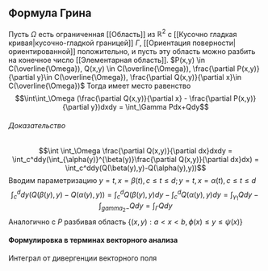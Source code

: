 ## Формула Грина
Пусть $\Omega$ есть ограниченная [[Область]] из $\mathbb{R}^2$ c [[Кусочно гладкая кривая|кусочно-гладкой границей]] $\Gamma$, [[Ориентация поверности|ориентированной]] положительно, и пусть эту область можно разбить на конечное число [[Элементарная область]]. $P(x,y) \in C(\overline{\Omega}), Q(x,y) \in C(\overline{\Omega}),
\frac{\partial P(x,y)}{\partial y}\in C(\overline{\Omega}), \frac{\partial Q(x,y)}{\partial x}\in C(\overline{\Omega})$
Тогда имеет место равенство
$$\int\int_\Omega (\frac{\partial Q(x,y)}{\partial x} - \frac{\partial P(x,y)}{\partial y})dxdy = \int_\Gamma Pdx+Qdy$$

###### Доказательство
$$\int \int_\Omega \frac{\partial Q(x,y)}{\partial dx}dxdy = \int_c^ddy(\int_{\alpha(y)}^{\beta(y)}\frac{\partial Q(x,y)}{\partial dx}dx) = \int_c^ddy(Q(\beta(y),y)-Q(\alpha(y),y))$$
Вводим параметризацию $y= t, x = β(t), c ≤ t ≤ d; y = t, x = α(t), c ≤ t ≤ d$
$$\int_c^ddy(Q(\beta(y),y)-Q(\alpha(y),y)) =\int_c^dQ(\beta(y),y)dy - \int_c^dQ(\alpha(y),y)dy = \int_{\gamma_1} Qdy - \int_{gamma_2-}Qdy = \int_\Gamma Qdy$$
Аналогично с $P$ разбивая область $\{(x, y) :
a < x < b, ϕ(x) ≤ y ≤ ψ(x)\}$

#### Формулировка в терминах векторного анализа
Интеграл от дивергенции векторного поля